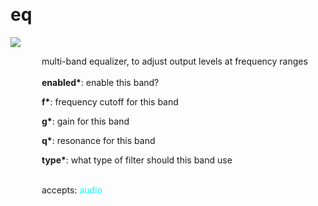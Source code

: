 
<a name=eq></a><br>
# <b>eq</b>
<img src="https://www.bespokesynth.com/docs/screenshots/eq.png"><br>
<div style="display:inline-block;margin-left:50px;">
multi-band equalizer, to adjust output levels at frequency ranges<br/><br/>
<b>enabled*</b>: enable this band?<br>

<b>f*</b>: frequency cutoff for this band<br>

<b>g*</b>: gain for this band<br>

<b>q*</b>: resonance for this band<br>

<b>type*</b>: what type of filter should this band use<br>

<br>accepts: <font color=cyan>audio</font> <br></div>
